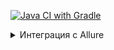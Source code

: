 [![Java CI with Gradle](https://github.com/0Gerty0/HW_PATTERNS_1/actions/workflows/gradle.yml/badge.svg)](https://github.com/0Gerty0/HW_PATTERNS_1/actions/workflows/gradle.yml)
<details><summary>Интеграция с Allure</summary>

![Screenshot 2025-02-15 174131](https://github.com/user-attachments/assets/f20b96f0-6e94-44aa-ba99-3ff32beaafd8)
![Screenshot 2025-02-15 174156](https://github.com/user-attachments/assets/b90b965e-4373-4bf9-98d0-d049392eabbe)
![Screenshot 2025-02-15 174214](https://github.com/user-attachments/assets/e40ff8b2-931b-4a3e-97a2-d3410869cef5)

</details>
